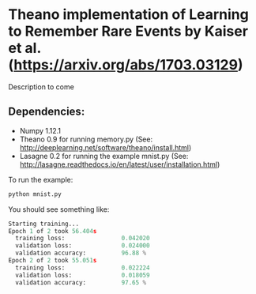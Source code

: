 # Theano implementation of Learning to Remember Rare Events by Kaiser et al. (https://arxiv.org/abs/1703.03129)

Description to come

## Dependencies:
* Numpy 1.12.1
* Theano 0.9 for running memory.py (See: http://deeplearning.net/software/theano/install.html)
* Lasagne 0.2 for running the example mnist.py (See: http://lasagne.readthedocs.io/en/latest/user/installation.html)

To run the example:

```python
python mnist.py
```

You should see something like:

```python
Starting training...
Epoch 1 of 2 took 56.404s
  training loss:                0.042020
  validation loss:              0.024000
  validation accuracy:          96.88 %
Epoch 2 of 2 took 55.051s
  training loss:                0.022224
  validation loss:              0.018059
  validation accuracy:          97.65 %
```
